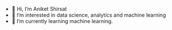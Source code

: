 - 👋 Hi, I’m Aniket Shirsat
- 👀 I’m interested in data science, analytics and machine learning
- 🌱 I’m currently learning machine learning.


<!---
AShirsat96/AShirsat96 is a ✨ special ✨ repository because its `README.md` (this file) appears on your GitHub profile.
You can click the Preview link to take a look at your changes.
--->
